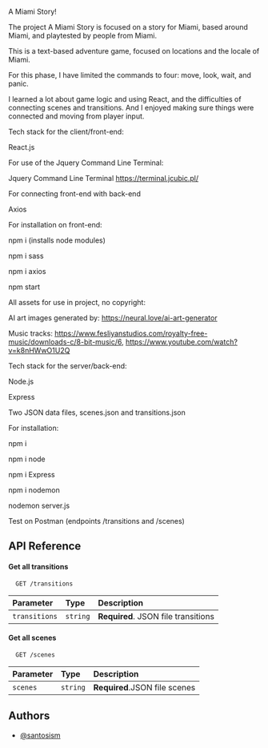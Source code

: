
A Miami Story!

The project A Miami Story is focused on a story for Miami, based around Miami, and playtested by people from Miami. 

This is a text-based adventure game, focused on locations and the locale of Miami. 


For this phase, I have limited the commands to four: move, look, wait, and panic. 

I learned a lot about game logic and using React, and the difficulties of connecting scenes and transitions. And I enjoyed making sure things were connected and moving from player input. 

Tech stack for the client/front-end: 

React.js

For use of the Jquery Command Line Terminal:

Jquery Command Line Terminal https://terminal.jcubic.pl/

For connecting front-end with back-end

Axios



For installation on front-end: 

npm i (installs node modules)

npm i sass

npm i axios

npm start


All assets for use in project, no copyright:

AI art images generated by: https://neural.love/ai-art-generator

Music tracks: https://www.fesliyanstudios.com/royalty-free-music/downloads-c/8-bit-music/6, https://www.youtube.com/watch?v=k8nHWwO1U2Q


Tech stack for the server/back-end:

Node.js

Express

Two JSON data files, scenes.json and transitions.json

For installation: 

npm i 

npm i node

npm i Express

npm i nodemon 

nodemon server.js

Test on Postman (endpoints /transitions and /scenes)












## API Reference

#### Get all transitions

```http
  GET /transitions
```

| Parameter | Type     | Description                |
| :-------- | :------- | :------------------------- |
| `transitions` | `string` | **Required**. JSON file transitions|

#### Get all scenes

```http
  GET /scenes
```

| Parameter | Type     | Description                       |
| :-------- | :------- | :-------------------------------- |
| `scenes`      | `string` | **Required**.JSON file scenes |



## Authors

- [@santosism](https://www.github.com/santosism)

